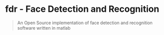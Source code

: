 # fdr - Face Detection and Recognition
> An Open Source implementation of face detection and recognition software written in matlab



